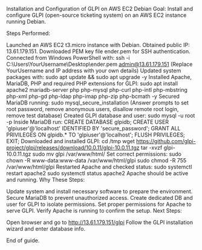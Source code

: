 Installation and Configuration of GLPI on AWS EC2 Debian
Goal: Install and configure GLPI (open-source ticketing system) on an AWS EC2 instance running Debian.

Steps Performed:

Launched an AWS EC2 t3.micro instance with Debian.
Obtained public IP: 13.61.179.151.
Downloaded PEM key file ender.pem for SSH authentication.
Connected from Windows PowerShell with:
ssh -i C:\Users\YourUsername\Desktop\ender.pem admin@13.61.179.151
(Replace YourUsername and IP address with your own details)
Updated system packages with:
sudo apt update && sudo apt upgrade -y
Installed Apache, MariaDB, PHP and required PHP extensions for GLPI:
sudo apt install apache2 mariadb-server php php-mysql php-curl php-intl php-mbstring php-xml php-gd php-ldap php-imap php-zip php-bcmath -y
Secured MariaDB running:
sudo mysql_secure_installation
(Answer prompts to set root password, remove anonymous users, disallow remote root login, remove test database)
Created GLPI database and user:
sudo mysql -u root -p
Inside MariaDB run:
CREATE DATABASE glpidb;
CREATE USER 'glpiuser'@'localhost' IDENTIFIED BY 'secure_password';
GRANT ALL PRIVILEGES ON glpidb.* TO 'glpiuser'@'localhost';
FLUSH PRIVILEGES;
EXIT;
Downloaded and installed GLPI:
cd /tmp
wget https://github.com/glpi-project/glpi/releases/download/10.0.11/glpi-10.0.11.tgz
tar -xvzf glpi-10.0.11.tgz
sudo mv glpi /var/www/html/
Set correct permissions:
sudo chown -R www-data:www-data /var/www/html/glpi
sudo chmod -R 755 /var/www/html/glpi
Restarted Apache and checked status:
sudo systemctl restart apache2
sudo systemctl status apache2
Apache should be active and running.
Why These Steps:

Update system and install necessary software to prepare the environment.
Secure MariaDB to prevent unauthorized access.
Create dedicated DB and user for GLPI to isolate permissions.
Set proper permissions for Apache to serve GLPI.
Verify Apache is running to confirm the setup.
Next Steps:

Open browser and go to http://13.61.179.151/glpi
Follow the GLPI installation wizard and enter database info.

End of guide.
